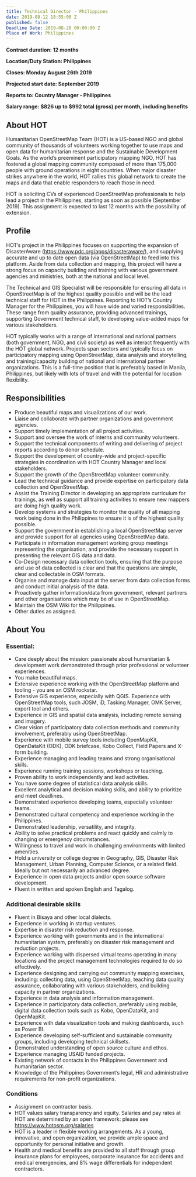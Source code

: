```yaml
---
title: Technical Director - Philippines
date: 2019-08-12 18:55:00 Z
published: false
Deadline Date: 2019-08-28 00:00:00 Z
Place of Work: Philippines
---
```


**Contract duration: 12 months**

**Location/Duty Station: Philippines**

**Closes: Monday August 26th 2019**

**Projected start date: September 2019**

**Reports to: Country Manager - Philippines**

**Salary range: $826 up to $992 total (gross) per month, including benefits**

## About HOT

Humanitarian OpenStreetMap Team (HOT) is a US-based NGO and global community of thousands of volunteers working together to use maps and open data for humanitarian response and the Sustainable Development Goals. As the world’s preeminent participatory mapping NGO, HOT has fostered a global mapping community composed of more than 175,000 people with ground operations in eight countries. When major disaster strikes anywhere in the world, HOT rallies this global network to create the maps and data that enable responders to reach those in need.

HOT is soliciting CVs of experienced OpenStreetMap professionals to help lead a project in the Philippines, starting as soon as possible (September 2019). This assignment is expected to last 12 months with the possibility of extension.
 
## Profile

HOT’s project in the Philippines focuses on supporting the expansion of DisasterAware (https://www.pdc.org/apps/disasteraware/), and supplying accurate and up to date open data (via OpenStreetMap) to feed into this platform. Aside from data collection and mapping, this project will have a strong focus on capacity building and training with various government agencies and ministries, both at the national and local level.

The Technical and GIS Specialist will be responsible for ensuring all data in OpenStreetMap is of the highest quality possible and will be the lead technical staff for HOT in the Philippines. Reporting to HOT’s Country Manager for the Philippines, you will have wide and varied responsibilities. These range from quality assurance, providing advanced trainings, supporting Government technical staff, to developing value-added maps for various stakeholders.

HOT typically works with a range of international and national partners (both government, NGO, and civil society) as well as interact frequently with the HOT global network. Projects span sectors and typically focus on participatory mapping using OpenStreetMap, data analysis and storytelling, and training/capacity building of national and international partner organizations.
This is a full-time position that is preferably based in Manila, Philippines, but likely with lots of travel and with the potential for location flexibility.

 
## Responsibilities
* Produce beautiful maps and visualizations of our work.
* Liaise and collaborate with partner organizations and government agencies.
* Support timely implementation of all project activities.
* Support and oversee the work of interns and community volunteers.
* Support the technical components of writing and delivering of project reports according to donor schedule.
* Support the development of country-wide and project-specific strategies in coordination with HOT Country Manager and local stakeholders.
* Support the growth of the OpenStreetMap volunteer community.
* Lead the technical guidance and provide expertise on participatory data collection and OpenStreetMap.
* Assist the Training Director in developing an appropriate curriculum for trainings, as well as support all training activities to ensure new mappers are doing high quality work.
* Develop systems and strategies to monitor the quality of all mapping work being done in the Philippines to ensure it is of the highest quality possible.
* Support the government in establishing a local OpenStreetMap server and provide support for all agencies using OpenStreetMap data.
* Participate in information management working group meetings representing the organisation, and provide the necessary support in presenting the relevant GIS data and data.
* Co-Design necessary data collection tools, ensuring that the purpose and use of data collected is clear and that the questions are simple, clear and collectable in OSM formats.
* Organise and manage data input at the server from data collection forms and conduct initial analysis of the data.
* Proactively gather information/data from government, relevant partners and other organisations which may be of use in OpenStreetMap.
* Maintain the OSM Wiki for the Philippines.
* Other duties as assigned.

## About You
### Essential:
* Care deeply about the mission: passionate about humanitarian & development work demonstrated through prior professional or volunteer experiences.
* You make beautiful maps.
* Extensive experience working with the OpenStreetMap platform and tooling - you are an OSM rockstar.
* Extensive GIS experience, especially with QGIS. Experience with OpenStreetMap tools, such JOSM, iD, Tasking Manager, OMK Server, export tool and others.
* Experience in GIS and spatial data analysis, including remote sensing and imagery.
* Clear vision of participatory data collection methods and community involvement, preferably using OpenStreetMap.
* Experience with mobile survey tools including OpenMapKit, OpenDataKit (ODK), ODK briefcase, Kobo Collect, Field Papers and X-form building.
* Experience managing and leading teams and strong organisational skills.
* Experience running training sessions, workshops or teaching.
* Proven ability to work independently and lead activities.
* You have some degree of statistical data analysis skills.
* Excellent analytical and decision making skills, and ability to prioritize and meet deadlines.
* Demonstrated experience developing teams, especially volunteer teams.
* Demonstrated cultural competency and experience working in the Philippines.
* Demonstrated leadership, versatility, and integrity.
* Ability to solve practical problems and react quickly and calmly to changing or emergency circumstances.
* Willingness to travel and work in challenging environments with limited amenities.
* Hold a university or college degree in Geography, GIS, Disaster Risk Management, Urban Planning, Computer Science, or a related field. Ideally but not necessarily an advanced degree.
* Experience in open data projects and/or open source software development.
* Fluent in written and spoken English and Tagalog.

### Additional desirable skills
* Fluent in Bisaya and other local dialects.
* Experience in working in startup ventures.
* Expertise in disaster risk reduction and response.
* Experience working with governments and in the international humanitarian system, preferably on disaster risk management and reduction projects.
* Experience working with dispersed virtual teams operating in many locations and the project management technologies required to do so effectively.
* Experience designing and carrying out community mapping exercises, including: collecting data, using OpenStreetMap, teaching data quality assurance, collaborating with various stakeholders, and building capacity in partner organizations.
* Experience in data analysis and information management.
* Experience in participatory data collection, preferably using mobile, digital data collection tools such as Kobo, OpenDataKit, and OpenMapKit.
* Experience with data visualization tools and making dashboards, such as Power BI.
* Experience developing self-sufficient and sustainable community groups, including developing technical skillsets.
* Demonstrated understanding of open source culture and ethos.
* Experience managing USAID funded projects.
* Existing network of contacts in the Philippines Government and humanitarian sector.
* Knowledge of the Philippines Government’s legal, HR and administrative requirements for non-profit organizations.

### Conditions
* Assignment on contractor basis. 
* HOT values salary transparency and equity. Salaries and pay rates at HOT are determined by an open framework: please see https://www.hotosm.org/salaries 
* HOT is a leader in flexible working arrangements. As a young, innovative, and open organization, we provide ample space and opportunity for personal initiative and growth.
* Health and medical benefits are provided to all staff through group insurance plans for employees, corporate insurance for accidents and medical emergencies, and 8% wage differentials for independent contractors.